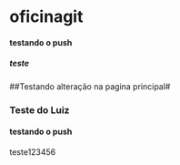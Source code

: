 # oficinagit
#### testando o push ####




##### teste ######
##Testando alteração na pagina principal#







### Teste do Luiz ###

#### testando o push ####


teste123456

